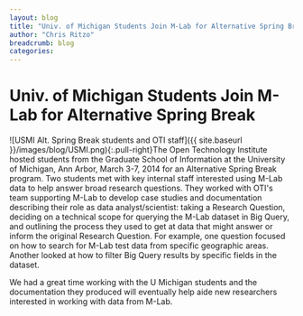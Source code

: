 ```yaml
---
layout: blog
title: "Univ. of Michigan Students Join M-Lab for Alternative Spring Break"
author: "Chris Ritzo"
breadcrumb: blog
categories:
---
```


# Univ. of Michigan Students Join M-Lab for Alternative Spring Break

![USMI Alt. Spring Break students and OTI staff]({{ site.baseurl }}/images/blog/USMI.png){:.pull-right}The Open Technology Institute hosted students from the Graduate School of Information at the University of Michigan, Ann Arbor, March 3-7, 2014 for an Alternative Spring Break program. Two students met with key internal staff interested using M-Lab data to help answer broad research questions. They worked with OTI's team supporting M-Lab to develop case studies and documentation describing their role as data analyst/scientist: taking a Research Question, deciding on a technical scope for querying the M-Lab dataset in Big Query, and outlining the process they used to get at data that might answer or inform the original Research Question. For example, one question focused on how to search for M-Lab test data from specific geographic areas. Another looked at how to filter Big Query results by specific fields in the dataset.

<!--more-->

We had a great time working with the U Michigan students and the documentation they produced will eventually help aide new researchers interested in working with data from M-Lab.
